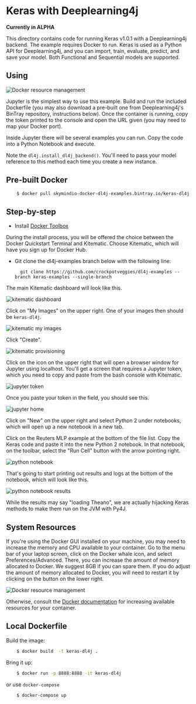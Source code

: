 # Keras with Deeplearning4j

**Currently in ALPHA**

This directory contains code for running Keras v1.0.1 with a Deeplearning4j backend. The example requires
Docker to run. Keras is used as a Python API for Deeplearning4j, and you can import, train, evaluate, predict,
and save your model. Both Functional and Sequential models are supported.

## Using

![Docker resource management](https://raw.githubusercontent.com/crockpotveggies/dl4j-examples/keras-examples/dl4j-keras-examples/src/main/resources/jupyter-home.jpg)

Jupyter is the simplest way to use this example. Build and run the included Dockerfile (you may also download
a pre-built one from Deeplearning4j's BinTray repository, instructions below). Once the container is running, copy
the token printed to the console and open the URL given (you may need to map your Docker port).

Inside Jupyter there will be several examples you can run. Copy the code into a Python Notebook and execute.

Note the `dl4j.install_dl4j_backend()`. You'll need to pass your model reference to this method each time you
  create a new instance.

## Pre-built Docker

```sh
    $ docker pull skymindio-docker-dl4j-examples.bintray.io/keras-dl4j:latest
```

## Step-by-step

* Install [Docker Toolbox](https://www.docker.com/products/docker-toolbox)

During the install process, you will be offered the choice between the Docker Quickstart Terminal and Kitematic. Choose Kitematic, which will have you sign up for Docker Hub.

* Git clone the dl4j-examples branch below with the following line:


        git clone https://github.com/crockpotveggies/dl4j-examples --branch keras-examples --single-branch

The main Kitematic dashboard will look like this.

![kitematic dashboard](https://deeplearning4j.org/img/kitematic-dashboard.png)

Click on "My Images" on the upper right. One of your images then should be `keras-dl4j`.

![kitematic my images](https://deeplearning4j.org/img/kitematic-my-images.png)

Click "Create".

![kitematic provisioning](https://deeplearning4j.org/img/kitematic-provisioning.jpg)

Click on the icon on the upper right that will open a browser window for Jupyter using localhost. You'll get a screen that requires a Jupyter token, which you need to copy and paste from the bash console with Kitematic.

![jupyter token](https://deeplearning4j.org/img/jupyter-token.png)

Once you paste your token in the field, you should see this.

![jupyter home](https://deeplearning4j.org/img/jupyter-home.jpg)

Click on "New" on the upper right and select Python 2 under notebooks, which will open up a new notebook in a new tab.

Click on the Reuters MLP example at the bottom of the file list. Copy the Keras code and paste it into the new Python 2 notebook. In that notebook, on the toolbar, select the "Run Cell" button with the arrow pointing right.

![python notebook](https://deeplearning4j.org/img/python-notebook.png)

That's going to start printing out results and logs at the bottom of the notebook, which will look like this.

![python notebook results](https://deeplearning4j.org/img/python-notebook-results.png)

While the results may say "loading Theano", we are actually hijacking Keras methods to make them run on the JVM with Py4J.

## System Resources

If you're using the Docker GUI installed on your machine, you may need to increase the memory and CPU available to
your container. Go to the menu bar of your laptop screen, click on the Docker whale icon, and select Preferences/Advanced. There, you can increase the amount of memory allocated to Docker. We suggest 8GB if you can spare them. If you do adjust the amount of memory allocated to Docker, you will need to restart it by clicking on the button on the lower right.

![Docker resource management](https://raw.githubusercontent.com/crockpotveggies/dl4j-examples/keras-examples/dl4j-keras-examples/src/main/resources/docker-provisioning.jpg)

Otherwise, consult the [Docker documentation](https://docs.docker.com) for increasing available resources for your container.

## Local Dockerfile

Build the image:
```sh
    $ docker build  -t keras-dl4j .
```

Bring it up:
```sh
    $ docker run -p 8888:8888 -it keras-dl4j
```

or use `docker-compose`
```sh
    $ docker-compose up
```
